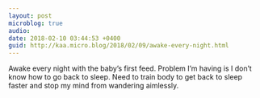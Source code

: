 ```yaml
---
layout: post
microblog: true
audio: 
date: 2018-02-10 03:44:53 +0400
guid: http://kaa.micro.blog/2018/02/09/awake-every-night.html
---
```

Awake every night with the baby’s first feed. Problem I’m having is I don’t know how to go back to sleep. Need to train body to get back to sleep faster and stop my mind from wandering aimlessly.
